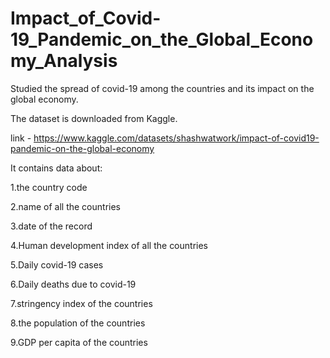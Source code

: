 # Impact_of_Covid-19_Pandemic_on_the_Global_Economy_Analysis
Studied the spread of covid-19 among the countries and its impact on the global economy.

The dataset is downloaded from Kaggle.

link - https://www.kaggle.com/datasets/shashwatwork/impact-of-covid19-pandemic-on-the-global-economy

It contains data about:

  1.the country code
  
  2.name of all the countries
  
  3.date of the record
  
  4.Human development index of all the countries
  
  5.Daily covid-19 cases
  
  6.Daily deaths due to covid-19
  
  7.stringency index of the countries
  
  8.the population of the countries
  
  9.GDP per capita of the countries
